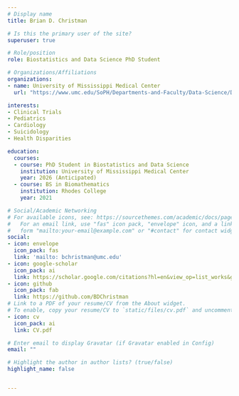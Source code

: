```yaml
---
# Display name
title: Brian D. Christman

# Is this the primary user of the site?
superuser: true

# Role/position
role: Biostatistics and Data Science PhD Student 

# Organizations/Affiliations
organizations:
- name: University of Mississippi Medical Center
  url: "https://www.umc.edu/SoPH/Departments-and-Faculty/Data-Science/Department-of-Data-Science-Home.html"

interests:
- Clinical Trials
- Pediatrics
- Cardiology
- Suicidology
- Health Disparities

education:
  courses:
  - course: PhD Student in Biostatistics and Data Science
    institution: University of Mississippi Medical Center
    year: 2026 (Anticipated)
  - course: BS in Biomathematics
    institution: Rhodes College
    year: 2021

# Social/Academic Networking
# For available icons, see: https://sourcethemes.com/academic/docs/page-builder/#icons
#   For an email link, use "fas" icon pack, "envelope" icon, and a link in the
#   form "mailto:your-email@example.com" or "#contact" for contact widget.
social:
- icon: envelope
  icon_pack: fas
  link: 'mailto: bchristman@umc.edu'
- icon: google-scholar
  icon_pack: ai
  link: https://scholar.google.com/citations?hl=en&view_op=list_works&gmla=AJsN-F6ZIdaHlDDxD3cI2D_hVPFQXqYqd72xx1FpF6a1HqV0JQqXXj95CROhGPnrotxrPswqw81hho5g6-XPX--SW7QaA4D6UMxcsdOR1LoHWP8fzknzJpQ&user=o5gRTLYAAAAJ
- icon: github
  icon_pack: fab
  link: https://github.com/BDChristman
# Link to a PDF of your resume/CV from the About widget.
# To enable, copy your resume/CV to `static/files/cv.pdf` and uncomment the lines below.
- icon: cv
  icon_pack: ai
  link: CV.pdf

# Enter email to display Gravatar (if Gravatar enabled in Config)
email: ""

# Highlight the author in author lists? (true/false)
highlight_name: false


---
```


